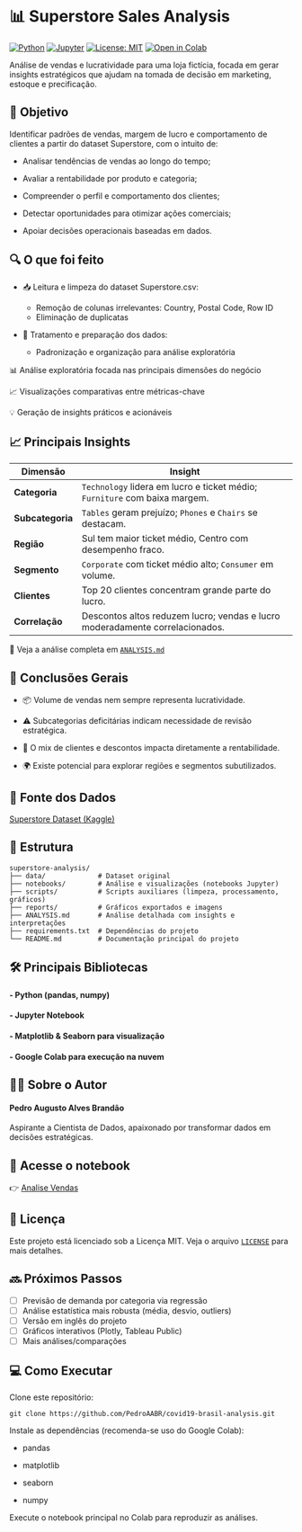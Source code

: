 # 📊 Superstore Sales Analysis

[![Python](https://img.shields.io/badge/Python-3.9+-blue?logo=python)](https://www.python.org/)
[![Jupyter](https://img.shields.io/badge/Jupyter-Notebook-orange?logo=jupyter)](https://jupyter.org/)
[![License: MIT](https://img.shields.io/badge/license-MIT-green.svg)](LICENSE)
[![Open in Colab](https://colab.research.google.com/assets/colab-badge.svg)](https://colab.research.google.com/github/seu-usuario/covid19-brasil-analysis/blob/main/notebooks/covid19_analysis.ipynb)

Análise de vendas e lucratividade para uma loja fictícia, focada em gerar insights estratégicos que ajudam na tomada de decisão em marketing, estoque e precificação.

## 🎯 Objetivo
Identificar padrões de vendas, margem de lucro e comportamento de clientes a partir do dataset Superstore, com o intuito de:

- Analisar tendências de vendas ao longo do tempo;

- Avaliar a rentabilidade por produto e categoria;

- Compreender o perfil e comportamento dos clientes;

- Detectar oportunidades para otimizar ações comerciais;

- Apoiar decisões operacionais baseadas em dados.


## 🔍 O que foi feito
- 📥 Leitura e limpeza do dataset Superstore.csv:
   - Remoção de colunas irrelevantes: Country, Postal Code, Row ID
   - Eliminação de duplicatas
   
- 🧹 Tratamento e preparação dos dados:
  - Padronização e organização para análise exploratória

📊 Análise exploratória focada nas principais dimensões do negócio

📈 Visualizações comparativas entre métricas-chave

💡 Geração de insights práticos e acionáveis

## 📈 Principais Insights

| Dimensão       | Insight                                                        |
| -------------- | --------------------------------------------------------------|
| **Categoria**  | `Technology` lidera em lucro e ticket médio; `Furniture` com baixa margem. |
| **Subcategoria**| `Tables` geram prejuízo; `Phones` e `Chairs` se destacam.     |
| **Região**     | Sul tem maior ticket médio, Centro com desempenho fraco.       |
| **Segmento**   | `Corporate` com ticket médio alto; `Consumer` em volume.       |
| **Clientes**   | Top 20 clientes concentram grande parte do lucro.              |
| **Correlação** | Descontos altos reduzem lucro; vendas e lucro moderadamente correlacionados. |

📖 Veja a análise completa em [`ANALYSIS.md`](./ANALYSIS.md)

## 🧠 Conclusões Gerais
- 📦 Volume de vendas nem sempre representa lucratividade.

- ⚠️ Subcategorias deficitárias indicam necessidade de revisão estratégica.

- 👥 O mix de clientes e descontos impacta diretamente a rentabilidade.

- 🌍 Existe potencial para explorar regiões e segmentos subutilizados.

## 🔗 Fonte dos Dados

[Superstore Dataset (Kaggle)](https://www.kaggle.com/datasets/vivek468/superstore-dataset-final?resource=download)

## 📁 Estrutura

```plaintext
superstore-analysis/
├── data/             # Dataset original
├── notebooks/        # Análise e visualizações (notebooks Jupyter)
├── scripts/          # Scripts auxiliares (limpeza, processamento, gráficos)
├── reports/          # Gráficos exportados e imagens
├── ANALYSIS.md       # Análise detalhada com insights e interpretações
├── requirements.txt  # Dependências do projeto
└── README.md         # Documentação principal do projeto
```


## 🛠️ Principais Bibliotecas
#### - Python (pandas, numpy)

#### - Jupyter Notebook

#### - Matplotlib & Seaborn para visualização

#### - Google Colab para execução na nuvem

## 👨‍💻 Sobre o Autor
#### Pedro Augusto Alves Brandão
Aspirante a Cientista de Dados, apaixonado por transformar dados em decisões estratégicas.

## 📘 Acesse o notebook
👉 [Analise Vendas](https://colab.research.google.com/drive/1E2C-8DHi0uzHHOPbs9dFmlH41_x6LwQH?usp=sharing)

## 📄 Licença
Este projeto está licenciado sob a Licença MIT. Veja o arquivo [`LICENSE`](./LICENSE) para mais detalhes.

## 🔜 Próximos Passos
- [ ] Previsão de demanda por categoria via regressão
- [ ] Análise estatística mais robusta (média, desvio, outliers)
- [ ] Versão em inglês do projeto
- [ ] Gráficos interativos (Plotly, Tableau Public)
- [ ] Mais análises/comparações

## 💻 Como Executar
Clone este repositório:
````
git clone https://github.com/PedroAABR/covid19-brasil-analysis.git
````
Instale as dependências (recomenda-se uso do Google Colab):

- pandas

- matplotlib

- seaborn

- numpy

Execute o notebook principal no Colab para reproduzir as análises.
